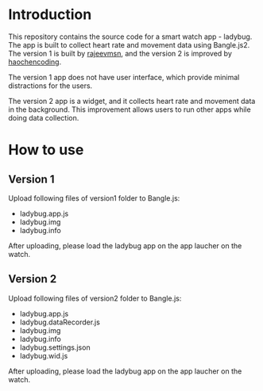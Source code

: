 # Introduction
This repository contains the source code for a smart watch app - ladybug. The app is built to collect heart rate and movement data using Bangle.js2. The version 1 is built by [rajeevmsn](https://github.com/rajeevmsn), and the version 2 is improved by [haochencoding](https://github.com/haochencoding). 

The version 1 app does not have user interface, which provide minimal distractions for the users. 

The version 2 app is a widget, and it collects heart rate and movement data in the background. This improvement allows users to run other apps while doing data collection. 

# How to use 

## Version 1
Upload following files of version1 folder to Bangle.js:
- ladybug.app.js
- ladybug.img
- ladybug.info

After uploading, please load the ladybug app on the app laucher on the watch.

## Version 2
Upload following files of version2 folder to Bangle.js:
- ladybug.app.js
- ladybug.dataRecorder.js
- ladybug.img
- ladybug.info
- ladybug.settings.json
- ladybug.wid.js

After uploading, please load the ladybug app on the app laucher on the watch.